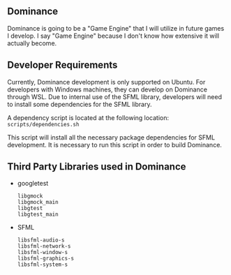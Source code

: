 ## Dominance

Dominance is going to be a "Game Engine" that I will utilize in future games I develop. I say "Game Engine" because I don't know how extensive it will actually become.

## Developer Requirements

Currently, Dominance development is only supported on Ubuntu. For developers with Windows machines, they can develop on Dominance through WSL.
Due to internal use of the SFML library, developers will need to install some dependencies for the SFML library.

A dependency script is located at the following location: `scripts/dependencies.sh`

This script will install all the necessary package dependencies for SFML development. It is necessary to run this script in order to build Dominance.

## Third Party Libraries used in Dominance

- googletest
  ```
  libgmock
  libgmock_main
  libgtest
  libgtest_main
  ```
- SFML
  ```
  libsfml-audio-s
  libsfml-network-s
  libsfml-window-s
  libsfml-graphics-s
  libsfml-system-s
  ```
